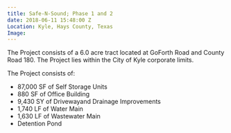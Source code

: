 ```yaml
---
title: Safe-N-Sound; Phase 1 and 2
date: 2018-06-11 15:48:00 Z
Location: Kyle, Hays County, Texas
Image: 
---
```


The Project consists of a 6.0 acre tract located at GoForth Road and County Road 180.  The Project lies within the City of Kyle corporate limits. 

The Project consists of:
* 87,000 SF of Self Storage Units
* 880 SF of Office Building
* 9,430 SY of Drivewayand Drainage Improvements
* 1,740 LF of Water Main
* 1,630 LF of Wastewater Main
* Detention Pond
